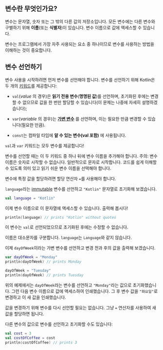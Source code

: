 ## 변수란 무엇인가요?

변수는 문자열, 숫자 또는 그 밖의 다른 값의 저장소입니다. 모든 변수에는 다른 변수와 구별하기 위해 **이름**(또는 **식별자**)이 있습니다. 변수 이름으로 값에 액세스할 수 있습니다.

변수는 프로그램에서 가장 자주 사용되는 요소 중 하나이므로 변수를 사용하는 방법을 이해하는 것이 중요합니다.

## 변수 선언하기

변수 사용을 시작하려면 먼저 변수를 선언해야 합니다. 변수를 선언하기 위해 Kotlin은 두 개의 [키워드](https://hyperskill.org/learn/step/4371)를 제공합니다:

- `val`(_value_ 의 경우)은 **읽기 전용 변수**(**명명된 값**)를 선언하며, 초기화된 후에는 변경할 수 없으므로 값을 한 번만 할당할 수 있습니다(이 문제는 나중에 자세히 설명하겠습니다);
    
- `var`(_variable_ 의 경우)는 **[가변 변수](https://hyperskill.org/learn/step/4371)** 를 선언하며, 이는 필요한 만큼 변경할 수 있습니다(필요한 만큼).
    
- `const`는 컴파일 타임에 **알 수 있는 변수(val 포함)** 에 사용됩니다.
    

`val`과 `var` 키워드는 모두 변수를 제공합니다!

변수를 선언할 때는 이 두 키워드 중 하나 뒤에 변수 이름을 추가해야 합니다. 주의: 변수 이름은 숫자로 시작할 수 없습니다. 일반적으로 문자로 시작합니다. 코드를 쉽게 이해할 수 있도록 의미 있고 읽기 쉬운 변수 이름을 선택해야 합니다.

변수에 특정 값을 할당하려면 할당 연산자 `=`를 사용해야 합니다.

`language`라는 [immutable](https://hyperskill.org/learn/step/4371) 변수를 선언하고 `"Kotlin"` 문자열로 초기화해 보겠습니다.

```kotlin
val language = "Kotlin"
```

이제 변수 이름으로 이 문자열에 액세스할 수 있습니다. 출력해 봅시다!

```kotlin
println(language) // prints "Kotlin" without quotes
```

이 변수는 `val`로 선언되었으므로 초기화된 후에는 수정할 수 없습니다.

이름은 대소문자를 구분합니다. `language`는 `Language`와 같지 않습니다.

이제 `dayOfWeek`이라는 가변 변수를 선언하고 변경 전과 후의 값을 출력해 보겠습니다.

```kotlin
var dayOfWeek = "Monday"
println(dayOfWeek) // prints Monday

dayOfWeek = "Tuesday"
println(dayOfWeek) // prints Tuesday
```

위의 예제에서는 `dayOfWeek`라는 변수를 선언하고 `"Monday"`라는 값으로 초기화했습니다. 그런 다음 변수 이름으로 값에 액세스하여 인쇄했습니다. 그 후 변수 값을 `"화요일"`로 변경하고 이 새 값을 인쇄했습니다.

값을 변경하기 위해 변수를 다시 선언할 필요는 없습니다. 그냥 `=` 연산자를 사용하여 새 값을 할당하면 됩니다.

다른 변수의 값으로 변수를 선언하고 초기화할 수도 있습니다:

```kotlin
val cost = 3
val costOfCoffee = cost
println(costOfCoffee) // prints 3
```